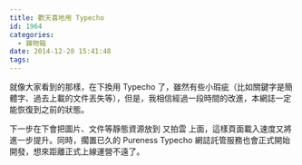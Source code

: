 ```yaml
---
title: 歡天喜地用 Typecho
id: 1964
categories:
  - 雜物箱
date: 2014-12-28 15:41:48
tags:
---
```


<!--markdown-->就像大家看到的那樣，在下換用 Typecho 了，雖然有些小瑕疵（比如關鍵字是簡體字、過去上載的文件丟失等），但是，我相信經過一段時間的改進，本網誌一定能恢復到之前的狀態。
下一步在下會把圖片、文件等靜態資源放到 又拍雲 上面，這樣頁面載入速度又將進一步提升。同時，擱置已久的 Pureness Typecho 網誌託管服務也會正式開始開發，想來距離正式上線運營不遠了。